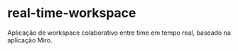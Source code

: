 # real-time-workspace

Aplicação de workspace colaborativo entre time em tempo real, baseado na aplicação Miro.
